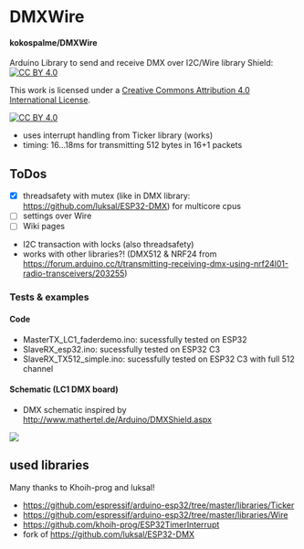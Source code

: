 # DMXWire
#### kokospalme/DMXWire

Arduino Library to send and receive DMX over I2C/Wire library
Shield: [![CC BY 4.0][cc-by-shield]][cc-by]

This work is licensed under a
[Creative Commons Attribution 4.0 International License][cc-by].

[![CC BY 4.0][cc-by-image]][cc-by]

[cc-by]: http://creativecommons.org/licenses/by/4.0/
[cc-by-image]: https://i.creativecommons.org/l/by/4.0/88x31.png
[cc-by-shield]: https://img.shields.io/badge/License-CC%20BY%204.0-lightgrey.svg

* uses interrupt handling from Ticker library (works)
* timing: 16...18ms for transmitting 512 bytes in 16+1 packets

## ToDos
* [X] threadsafety with mutex (like in DMX library: https://github.com/luksal/ESP32-DMX) for multicore cpus
* [ ] settings over Wire
* [ ] Wiki pages
* I2C transaction with locks (also threadsafety)
* works with other libraries?! (DMX512 & NRF24 from https://forum.arduino.cc/t/transmitting-receiving-dmx-using-nrf24l01-radio-transceivers/203255)

### Tests & examples
#### Code
* MasterTX_LC1_faderdemo.ino: sucessfully tested on ESP32 
* SlaveRX_esp32.ino: sucessfully tested on ESP32 C3
* SlaveRX_TX512_simple.ino: sucessfully tested on ESP32 C3 with full 512 channel
#### Schematic (LC1 DMX board)
* DMX schematic inspired by http://www.mathertel.de/Arduino/DMXShield.aspx
<img src="http://www.mathertel.de/Arduino/DMXShield/DMXShieldSchema.png">

## used libraries
Many thanks to Khoih-prog and luksal!
- https://github.com/espressif/arduino-esp32/tree/master/libraries/Ticker
- https://github.com/espressif/arduino-esp32/tree/master/libraries/Wire
- https://github.com/khoih-prog/ESP32TimerInterrupt
- fork of https://github.com/luksal/ESP32-DMX

